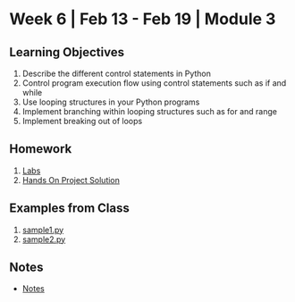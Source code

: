 # Week 6 | Feb 13 - Feb 19 | Module 3
## Learning Objectives
1.  Describe the different control statements in Python
2. Control program execution flow using control statements such as if and while
3. Use looping structures in your Python programs
4. Implement branching within looping structures such as for and range
5. Implement breaking out of loops
## Homework
1. [Labs](ISYS229/Week6/Labs/Readme.md)
2. [Hands On Project Solution](HandsOn/Readme.md)


## Examples from Class
1. [sample1.py](samples/sample1.py)
2. [sample2.py](samples/sample2.py)

## Notes
*   [Notes](Notes/Week6_Notes.md)
